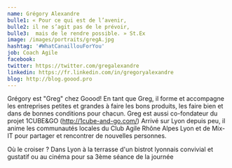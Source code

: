 ```yaml
---
name: Grégory Alexandre
bulle1: « Pour ce qui est de l’avenir, 
bulle2: il ne s’agit pas de le prévoir,
bulle3:  mais de le rendre possible. » St.Ex
image: /images/portraits/gregA.jpg
hashtag: '#WhatCanaillouForYou'
job: Coach Agile
facebook: 
twitter: https://twitter.com/gregalexandre
linkedin: https://fr.linkedin.com/in/gregoryalexandre
blog: http://blog.goood.pro
---
```


Grégory est "Greg" chez Goood! En tant que Greg, il forme et accompagne les entreprises petites et grandes à faire les bons produits, les faire bien et dans de bonnes conditions pour chacun. 
Greg est aussi co-fondateur du projet 1CUBE&GO (http://1cube-and-go.com/)
Arrivé sur Lyon depuis peu, il anime les communautés locales du Club Agile Rhône Alpes Lyon et de Mix-IT pour partager et rencontrer de nouvelles personnes.

Où le croiser ? Dans Lyon à la terrasse d'un bistrot lyonnais convivial et gustatif ou au cinéma pour sa 3ème séance de la journée
